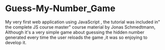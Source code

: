 # Guess-My-Number_Game
My very first web application using JavaScript , the tutorial was included in" the complete JS course master" course material by Jonas Schmedtmann, Although it's a very simple game about guessing the hidden number generated every time the user reloads the game ,it was so enjoying to develop it.
